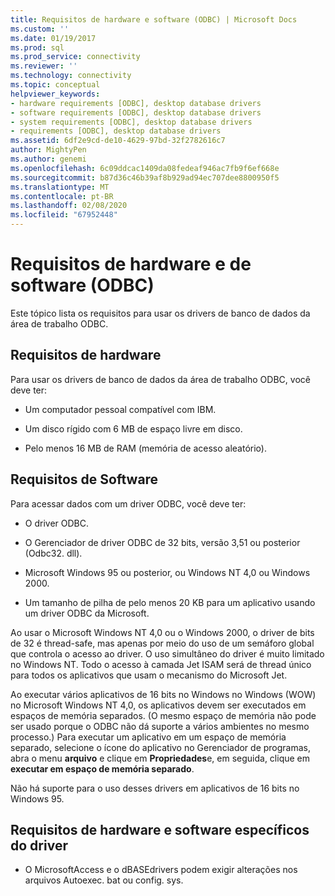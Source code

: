 ```yaml
---
title: Requisitos de hardware e software (ODBC) | Microsoft Docs
ms.custom: ''
ms.date: 01/19/2017
ms.prod: sql
ms.prod_service: connectivity
ms.reviewer: ''
ms.technology: connectivity
ms.topic: conceptual
helpviewer_keywords:
- hardware requirements [ODBC], desktop database drivers
- software requirements [ODBC], desktop database drivers
- system requirements [ODBC], desktop database drivers
- requirements [ODBC], desktop database drivers
ms.assetid: 6df2e9cd-de10-4629-97bd-32f2782616c7
author: MightyPen
ms.author: genemi
ms.openlocfilehash: 6c09ddcac1409da08fedeaf946ac7fb9f6ef668e
ms.sourcegitcommit: b87d36c46b39af8b929ad94ec707dee8800950f5
ms.translationtype: MT
ms.contentlocale: pt-BR
ms.lasthandoff: 02/08/2020
ms.locfileid: "67952448"
---
```

# <a name="hardware-and-software-requirements-odbc"></a>Requisitos de hardware e de software (ODBC)
Este tópico lista os requisitos para usar os drivers de banco de dados da área de trabalho ODBC.  
  
## <a name="hardware-requirements"></a>Requisitos de hardware  
 Para usar os drivers de banco de dados da área de trabalho ODBC, você deve ter:  
  
-   Um computador pessoal compatível com IBM.  
  
-   Um disco rígido com 6 MB de espaço livre em disco.  
  
-   Pelo menos 16 MB de RAM (memória de acesso aleatório).  
  
## <a name="software-requirements"></a>Requisitos de Software  
 Para acessar dados com um driver ODBC, você deve ter:  
  
-   O driver ODBC.  
  
-   O Gerenciador de driver ODBC de 32 bits, versão 3,51 ou posterior (Odbc32. dll).  
  
-   Microsoft Windows 95 ou posterior, ou Windows NT 4,0 ou Windows 2000.  
  
-   Um tamanho de pilha de pelo menos 20 KB para um aplicativo usando um driver ODBC da Microsoft.  
  
 Ao usar o Microsoft Windows NT 4,0 ou o Windows 2000, o driver de bits de 32 é thread-safe, mas apenas por meio do uso de um semáforo global que controla o acesso ao driver. O uso simultâneo do driver é muito limitado no Windows NT. Todo o acesso à camada Jet ISAM será de thread único para todos os aplicativos que usam o mecanismo do Microsoft Jet.  
  
 Ao executar vários aplicativos de 16 bits no Windows no Windows (WOW) no Microsoft Windows NT 4,0, os aplicativos devem ser executados em espaços de memória separados. (O mesmo espaço de memória não pode ser usado porque o ODBC não dá suporte a vários ambientes no mesmo processo.) Para executar um aplicativo em um espaço de memória separado, selecione o ícone do aplicativo no Gerenciador de programas, abra o menu **arquivo** e clique em **Propriedades**e, em seguida, clique em **executar em espaço de memória separado**.  
  
 Não há suporte para o uso desses drivers em aplicativos de 16 bits no Windows 95.  
  
## <a name="driver-specific-hardware-and-software-requirements"></a>Requisitos de hardware e software específicos do driver  
  
-   O MicrosoftAccess e o dBASEdrivers podem exigir alterações nos arquivos Autoexec. bat ou config. sys.
